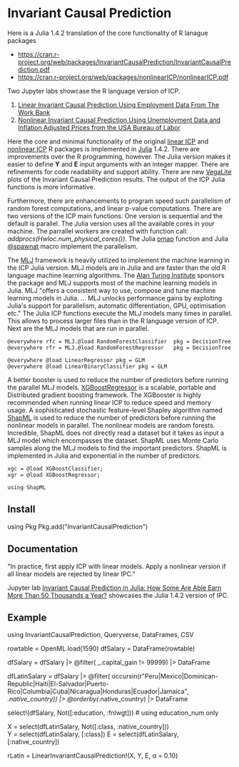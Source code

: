 # Invariant Causal Prediction

Here is a Julia 1.4.2 translation of the core functionality of R lanague packages
- https://cran.r-project.org/web/packages/InvariantCausalPrediction/InvariantCausalPrediction.pdf
- https://cran.r-project.org/web/packages/nonlinearICP/nonlinearICP.pdf


Two Jupyter labs showcase the R language version of ICP. 
1.  [Linear Invariant Causal Prediction Using Employment Data From The Work Bank](https://notes.quantecon.org/submission/5e851bfecc00b7001acde469)
2.  [Nonlinear Invariant Causal Prediction Using Unemployment Data and Inflation Adjusted Prices from the USA Bureau of Labor](https://notes.quantecon.org/submission/5e8e2a6cd079ab001915ca09)

Here the core and minimal functionality of the original [linear ICP](https://cran.r-project.org/web/packages/InvariantCausalPrediction/index.html) and [nonlinear ICP](https://cran.r-project.org/web/packages/nonlinearICP/index.html) R packages is implemented in [Julia](https://julialang.org) 1.4.2. There are improvements over the R programming, however. The Julia version makes it easier to define **Y** and **E** input arguments with an integer mapper. There are refinements for code readability and support ability. There are new [VegaLite](https://www.queryverse.org/VegaLite.jl/stable/)  plots of the Invariant Causal Prediction results.  The output of the ICP Julia functions is more informative.

Furthermore, there are enhancements to program speed such parallelism of random forest computations, and linear p-value computations. There are two versions of the ICP main functions. One version is sequential and the default is parallel. The Julia version uses all the available cores in your machine.  The parrallel workers are created with function call:  *addprocs(Hwloc.num_physical_cores())*.  The Julia [pmap](https://docs.julialang.org/en/v1/manual/parallel-computing/) function and Julia [@spawnat](https://docs.julialang.org/en/v1/manual/parallel-computing/) macro implement the parallelism.  

The [MLJ](https://alan-turing-institute.github.io/MLJTutorials) framework is heavily utilized to implement the machine learning in the ICP Julia version. MLJ models are in Julia and are faster than the old R language machine learning algorithms.  The [Alan Turing Institute](https://www.turing.ac.uk) sponsors the package and MLJ supports most of the machine learning models in Julia.  MLJ "offers a consistent way to use, compose and tune machine learning models in Julia.  ... MLJ unlocks performance gains by exploiting Julia's support for parallelism, automatic differentiation, GPU, optimisation etc."  The Julia ICP functions execute the MLJ models many times in parallel.   This allows to process larger files than in the R language version of ICP.  Next are the MLJ models that are run in parallel.  


    @everywhere rfc = MLJ.@load RandomForestClassifier  pkg = DecisionTree
    @everywhere rfr = MLJ.@load RandomForestRegressor   pkg = DecisionTree

    @everywhere @load LinearRegressor pkg = GLM
    @everywhere @load LinearBinaryClassifier pkg = GLM 



A better booster is used to reduce the number of predictors before running the parallel MLJ models.  [XGBoostRegressor](https://github.com/dmlc/XGBoost.jl) is a scalable, portable and Distributed gradient boosting framework.  The XGBooster is highly recommended when running linear ICP to reduce speed and memory usage.  A sophisticated stochastic feature-level Shapley algorithm named [ShapML](https://github.com/nredell/ShapML.jl) is used to reduce the number of predictors before running the nonlinear models in parallel. The nonlinear models are random forests.  Incredible, ShapML does not directly read a dataset but it takes as input a MLJ model which encompasses the dataset.  ShapML uses Monte Carlo samples along the MLJ models to find the important predictors.  ShapML is implemented in Julia and exponential in the number of predictors. 


    xgc = @load XGBoostClassifier;
    xgr = @load XGBoostRegressor;

    using ShapML

## Install

using Pkg
Pkg.add("InvariantCausalPrediction")


## Documentation 

"In practice, first apply ICP with linear models.  Apply a nonlinear version if all linear models are rejected by linear IPC."

Jupyter lab [Invariant Causal Prediction in Julia:  How Some Are Able Earn More Than 50 Thousands a Year?](https://notes.quantecon.org/submission/)  showcases the Julia 1.4.2 version of IPC.  

## Example

using InvariantCausalPrediction, Queryverse, DataFrames, CSV

rowtable = OpenML.load(1590)
dfSalary = DataFrame(rowtable)

dfSalary = dfSalary |> 
    @filter( _.capital_gain != 99999) |>
    DataFrame

dfLatinSalary = dfSalary |> 
    @filter( occursin(r"Peru|Mexico|Dominican-Republic|Haiti|El-Salvador|Puerto-Rico|Columbia|Cuba|Nicaragua|Honduras|Ecuador|Jamaica", _.native_country)) |> 
    @orderby(_.native_country) |>
    DataFrame

select!(dfSalary, Not([:education, :fnlwgt]))      # using education_num only

X = select(dfLatinSalary, Not([:class, :native_country]))       
Y = select(dfLatinSalary, [:class]) 
E = select(dfLatinSalary, [:native_country]) 

rLatin = LinearInvariantCausalPrediction!(X, Y, E, α = 0.10)

